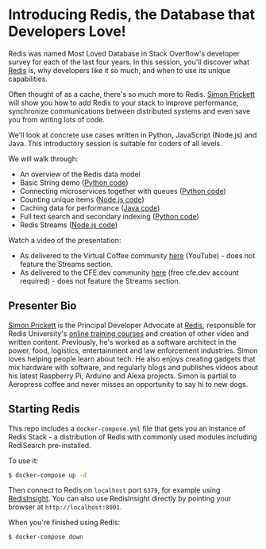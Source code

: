 # Introducing Redis, the Database that Developers Love!

Redis was named Most Loved Database in Stack Overflow's developer survey for each of the last four years. In this session, you'll discover what [Redis](https://redis.io) is, why developers like it so much, and when to use its unique capabilities.

Often thought of as a cache, there's so much more to Redis. [Simon Prickett](https://simonprickett.dev/) will show you how to add Redis to your stack to improve performance, synchronize communications between distributed systems and even save you from writing lots of code.

We'll look at concrete use cases written in Python, JavaScript (Node.js) and Java. This introductory session is suitable for coders of all levels.

We will walk through:

* An overview of the Redis data model
* Basic String demo ([Python code](basics/))
* Connecting microservices together with queues ([Python code](queuing/))
* Counting unique items ([Node.js code](counting_uniques))
* Caching data for performance ([Java code](caching/))
* Full text search and secondary indexing ([Python code](full_text_search_and_secondary_indexing/))
* Redis Streams ([Node.js code](streams/))

Watch a video of the presentation:

* As delivered to the Virtual Coffee community [here](https://youtu.be/lCYY2cRy7N8?t=140) (YouTube) - does not feature the Streams section.
* As delivered to the CFE.dev community [here](https://cfe.dev/events/introduction-to-redis/) (free cfe.dev account required) - does not feature the Streams section.

## Presenter Bio

[Simon Prickett](https://simonprickett.dev/) is the Principal Developer Advocate at [Redis](https://redis.com), responsible for Redis University's [online training courses](https://university.redis.com/#courses) and creation of other video and written content.  Previously, he's worked as a software architect in the power, food, logistics, entertainment and law enforcement industries.  Simon loves helping people learn about tech.  He also enjoys creating gadgets that mix hardware with software, and regularly blogs and publishes videos about his latest Raspberry Pi, Arduino and Alexa projects.  Simon is partial to Aeropress coffee and never misses an opportunity to say hi to new dogs.

## Starting Redis

This repo includes a `docker-compose.yml` file that gets you an instance of Redis Stack - a distribution of Redis with commonly used modules including RediSearch pre-installed.

To use it:

```bash
$ docker-compose up -d
```

Then connect to Redis on `localhost` port `6379`, for example using [RedisInsight](https://redis.com/redis-enterprise/redis-insight/).  You can also use RedisInsight directly by pointing your browser at `http://localhost:8001`.

When you're finished using Redis:

```bash
$ docker-compose down
```
